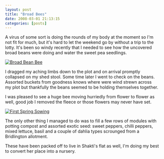 ```yaml
---
layout: post
title: "Broad Bees"
date: 2008-03-01 21:13:15
categories: [posts]
---
```


A virus of some sort is doing the rounds of my body at the moment so I'm not fit for much, but it's hard to let the weekend go by without a trip to the lotty. It's been so windy recently that I needed to see how the uncovered broad beans were doing and water the sweet pea seedlings.

[![Broad Bean Bee](http://farm3.static.flickr.com/2250/2301560137_92bfc9f460_m.jpg)](http://www.flickr.com/photos/warriorwomen/2301560137/)

I dragged my aching limbs down to the plot and on arrival promptly collapsed on my shed stool. Some time later I went to check on the beans. Assorted buckets from goodness knows where were wind strewn across my plot but thankfully the beans seemed to be holding themselves together.

I was pleased to see a huge bee moving hurriedly from flower to flower as well, good job I removed the fleece or those flowers may never have set.

[![First Spring Sowing](http://farm4.static.flickr.com/3233/2301874111_6fe2d60833_m.jpg)](http://www.flickr.com/photos/warriorwomen/2301874111/)

The only other thing I managed to do was to fill a few rows of modules with potting compost and assorted exotic seed: sweet peppers, chilli peppers, mixed lettuce, basil and a couple of dahlia types scrounged from a Bridlington allotment.

These have been packed off to live in Shakti's flat as well, I'm doing my best to convert her place into a nursery.
